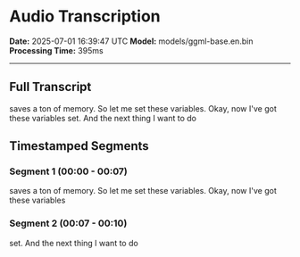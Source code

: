 # Audio Transcription

**Date:** 2025-07-01 16:39:47 UTC
**Model:** models/ggml-base.en.bin
**Processing Time:** 395ms

---

## Full Transcript

saves a ton of memory. So let me set these variables. Okay, now I've got these variables  set. And the next thing I want to do

## Timestamped Segments

### Segment 1 (00:00 - 00:07)

 saves a ton of memory. So let me set these variables. Okay, now I've got these variables

### Segment 2 (00:07 - 00:10)

 set. And the next thing I want to do

